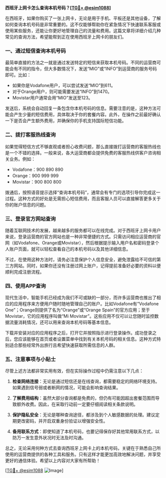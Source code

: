 **西班牙上网卡怎么查询本机号码？[[TG💪+ @esim1088](https://t.me/s/esim1088)]**

在西班牙，如果你购买了一张上网卡，无论是用于手机、平板还是其他设备，了解如何查询本机号码是非常重要的。这不仅能够帮助你在紧急情况下快速联系客服或使用某些服务，还能让你更好地管理自己的流量和费用。这篇文章将详细介绍几种常见的查询方法，希望能帮到正在使用西班牙上网卡的朋友们。

### **一、通过短信查询本机号码**

最简单直接的方法之一就是通过发送特定的短信来获取本机号码。不同的运营商可能会有不同的指令，但大多数情况下，发送“MIO”或“INFO”到运营商的服务号码即可。比如：

- 如果你是Vodafone用户，可以尝试发送“MIO”到611。
- 对于Orange用户，则可能需要发送“INFO”到1470。
- Movistar用户通常会用“MIO”发送至123。

发送后，系统会自动回复一条包含你本机号码的信息。需要注意的是，这种方法可能会产生少量的短信费用，具体取决于你的套餐内容。此外，在操作之前最好确认一下是否会产生额外费用，并确保你的手机支持国际短信功能。

### **二、拨打客服热线查询**

如果觉得短信方式不够直观或者担心收费问题，那么直接拨打运营商的客服热线也是一个不错的选择。一般来说，各大运营商都会提供免费的客服热线供客户咨询相关业务。例如：

- Vodafone：900 890 890
- Orange：900 999 999
- Movistar：900 800 800

拨通后，按照语音提示选择“查询本机号码”，通常会有专门的选项引导你完成这一过程。这种方式的好处是无需担心短信费用，而且客服人员可以直接解答更多关于你的账户信息的问题。

### **三、登录官方网站查询**

随着互联网技术的发展，越来越多的服务都可以在线完成。对于西班牙上网卡用户来说，登录运营商的官方网站也是一种非常便捷的方式。只需访问相应运营商的官网（如Vodafone、Orange或Movistar），然后根据提示输入用户名和密码登录个人账户页面，就可以轻松查看自己的本机号码以及其他详细信息。

不过，在使用这种方法时，请务必注意保护个人信息安全，避免泄露给不可信的第三方网站。同时，如果你还没有注册过网上账户，记得提前准备好必要的资料以便顺利完成注册流程。

### **四、使用APP查询**

现代生活中，智能手机已经成为我们不可或缺的一部分，而许多运营商也推出了相应的应用程序来方便用户随时随地管理自己的账户。比如Vodafone有“Vodafone One”；Orange则提供了名为“Orange”或“Orange Spain”的官方应用；至于Movistar，它的应用程序叫做“Mi Movistar”。这些应用不仅可以让您随时监控数据流量消耗情况，还可以用来查询本机号码等基本信息。

下载并安装对应的应用程序之后，打开它并按照指示进行登录操作。成功登录之后，您应该能够在首页或者设置菜单中找到有关本机号码的相关信息。这种方式特别适合那些经常外出旅行且希望快速获取所需信息的人群。

### **五、注意事项与小贴士**

尽管上述方法都非常实用有效，但在实际操作过程中仍需注意以下几点：

1. **检查网络连接**：无论是通过短信还是在线查询，都需要稳定的网络环境支持。如果遇到信号弱或者断网的情况，可能会影响查询结果。
   
2. **了解费用结构**：虽然大部分查询都是免费的，但仍有可能因超出套餐范围而导致额外收费。因此，在采取行动前一定要仔细阅读相关条款说明。

3. **保护隐私安全**：无论是哪种查询途径，都涉及到个人敏感数据的处理。建议定期更改密码，并开启双重身份验证以增强安全性。

4. **备用联系方式**：即使知道了本机号码，也要记得保存好其他常用联系方式，以防万一发生意外状况时无法及时沟通。

总之，无论采用何种方式去查询西班牙上网卡上的本机号码，关键在于熟悉自己所使用的运营商提供的各种工具和服务。只有这样才能更加高效地解决问题，并享受更好的通信体验。希望以上内容对大家有所帮助！

[[TG💪+ @esim1088](https://t.me/s/esim1088) ![Image](https://i.postimg.cc/4NQfJmqS/Snipaste-2025-05-13-00-14-12.png)]